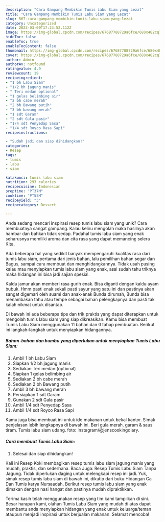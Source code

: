 ```yaml
---
description: "Cara Gampang Membikin Tumis Labu Siam yang Lezat"
title: "Cara Gampang Membikin Tumis Labu Siam yang Lezat"
slug: 567-cara-gampang-membikin-tumis-labu-siam-yang-lezat
category: Uncategorized
date: 2023-03-09T17:23:52.112Z
image: https://img-global.cpcdn.com/recipes/67687788729a6fce/680x482cq70/tumis-labu-siam-foto-resep-utama.jpg
hideToc: false
enableToc: true
enableTocContent: false
thumbnail: https://img-global.cpcdn.com/recipes/67687788729a6fce/680x482cq70/tumis-labu-siam-foto-resep-utama.jpg
cover: https://img-global.cpcdn.com/recipes/67687788729a6fce/680x482cq70/tumis-labu-siam-foto-resep-utama.jpg
author: Admin
authorAv: notfound
ratingvalue: 4.9
reviewcount: 19
recipeingredient:
- "1 bh Labu Siam"
- "1/2 bh jagung manis"
- " Teri medan optional"
- "1 gelas belimbing air"
- "2 bh cabe merah"
- "2 bh Bawang putih"
- "3 bh bawang merah"
- "1 sdt Garam"
- "2 sdt Gula pasir"
- "1/4 sdt Penyedap Sasa"
- "1/4 sdt Royco Rasa Sapi"
recipeinstructions:

- "Sudah jadi dan siap dihidangkan!"
categories:
- Resep
tags:
- tumis
- labu
- siam

katakunci: tumis labu siam 
nutrition: 293 calories
recipecuisine: Indonesian
preptime: "PT37M"
cooktime: "PT53M"
recipeyield: "3"
recipecategory: Dessert

---
```





Anda sedang mencari inspirasi resep tumis labu siam yang unik? Cara membuatnya sangat gampang. Kalau keliru mengolah maka hasilnya akan hambar dan bahkan tidak sedap. Padahal tumis labu siam yang enak seharusnya memiliki aroma dan cita rasa yang dapat memancing selera Kita.





Ada beberapa hal yang sedikit banyak mempengaruhi kualitas rasa dari tumis labu siam, pertama dari jenis bahan, lalu pemilihan bahan segar dan Bagus, sampai cara membuat dan menghidangkannya. Tidak usah pusing kalau mau menyiapkan tumis labu siam yang enak,      asal sudah tahu triknya maka hidangan ini bisa jadi sajian spesial.














Kaldu jamur akan memberi rasa gurih enak. Bisa diganti dengan kaldu ayam bubuk. Hmm pasti enak sekali pasti sayur yang satu ini dan pastinya akan sangat digemari oleh suami dan anak-anak Bunda dirumah, Bunda bisa menambakan tahu atau tempe sebagai bahan pelengkapnya dan pasti tak kalah nikmat untuk disantap.






Di bawah ini ada beberapa tips dan trik praktis yang dapat diterapkan untuk mengolah tumis labu siam yang siap dikreasikan. Kamu bisa membuat Tumis Labu Siam menggunakan 11 bahan dan 0 tahap pembuatan. Berikut ini langkah-langkah untuk menyiapkan hidangannya.

<!--inarticleads1-->

##### Bahan-bahan dan bumbu yang diperlukan untuk menyiapkan Tumis Labu Siam:

1. Ambil 1 bh Labu Siam
1. Siapkan 1/2 bh jagung manis
1. Sediakan  Teri medan (optional)
1. Siapkan 1 gelas belimbing air
1. Sediakan 2 bh cabe merah
1. Sediakan 2 bh Bawang putih
1. Ambil 3 bh bawang merah
1. Persiapkan 1 sdt Garam
1. Gunakan 2 sdt Gula pasir
1. Ambil 1/4 sdt Penyedap Sasa
1. Ambil 1/4 sdt Royco Rasa Sapi


Kamu juga bisa membuat ini untuk ide makanan untuk bekal kantor. Simak penjelasan lebih lengkapnya di bawah ini. Beri gula merah, garam &amp; saus tiram. Tumis labu siam udang. foto: Instagram/@jenscookingdiary. 

<!--inarticleads2-->

##### Cara membuat Tumis Labu Siam:


1. Selesai dan siap dihidangkan!

Kali ini Resep Koki membagikan resep tumis labu siam jagung manis yang mudah, praktis, dan sederhana. Baca Juga: Resep Tumis Labu Siam Tanpa Jagung. Tidak diperlukan daging untuk melengkapi resep ini jadi. Yuk, simak resep tumis labu siam di bawah ini, dikutip dari buku Hidangan Ca Dan Tumis karya Nursaadah. Berikut resep tumis labu siam yang enak dimakan dengan nasi hangat dan pastinya mudah dipraktikkan. 

Terima kasih telah menggunakan resep yang tim kami tampilkan di sini. Besar harapan kami, olahan Tumis Labu Siam yang mudah di atas dapat membantu anda menyiapkan hidangan yang enak untuk keluarga/teman ataupun menjadi inspirasi untuk berjualan makanan. Selamat mencoba!
